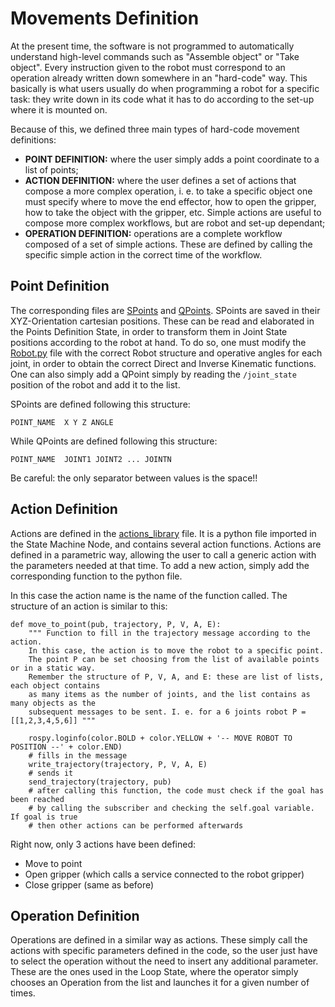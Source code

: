 # Movements Definition
At the present time, the software is not programmed to automatically understand high-level commands such as "Assemble object" or "Take object".
Every instruction given to the robot must correspond to an operation already written down somewhere in an "hard-code" way.
This basically is what users usually do when programming a robot for a specific task: they write down in its code what it has to do according to the set-up where it is mounted on.

Because of this, we defined three main types of hard-code movement definitions:
- **POINT DEFINITION:** where the user simply adds a point coordinate to a list of points;
- **ACTION DEFINITION:** where the user defines a set of actions that compose a more complex operation, i. e. to take a specific object one must specify where to move the end effector, how to open the gripper, how to take the object with the gripper, etc.
Simple actions are useful to compose more complex workflows, but are robot and set-up dependant;
- **OPERATION DEFINITION:** operations are a complete workflow composed of a set of simple actions. These are defined by calling the specific simple action in the correct time of the workflow.

## Point Definition
The corresponding files are [SPoints](https://github.com/Krissy93/meta-workstations-project/blob/master/state_machine_package/data/SPoints.txt) and [QPoints](https://github.com/Krissy93/meta-workstations-project/blob/master/state_machine_package/data/QPoints.txt).
SPoints are saved in their XYZ-Orientation cartesian positions. These can be read and elaborated in the Points Definition State, in order to transform them in Joint State positions according to the robot at hand. To do so, one must modify the [Robot.py](https://github.com/Krissy93/meta-workstations-project/blob/master/state_machine_package/src/robot.py) file with the correct Robot structure and operative angles for each joint, in order to obtain the correct Direct and Inverse Kinematic functions.
One can also simply add a QPoint simply by reading the `/joint_state` position of the robot and add it to the list.

SPoints are defined following this structure:
```
POINT_NAME  X Y Z ANGLE
```
While QPoints are defined following this structure:
```
POINT_NAME  JOINT1 JOINT2 ... JOINTN
```
Be careful: the only separator between values is the space!!

## Action Definition
Actions are defined in the [actions_library](https://github.com/Krissy93/meta-workstations-project/blob/master/state_machine_package/src/actions_library.py) file. It is a python file imported in the State Machine Node, and contains several action functions.
Actions are defined in a parametric way, allowing the user to call a generic action with the parameters needed at that time.
To add a new action, simply add the corresponding function to the python file.

In this case the action name is the name of the function called.
The structure of an action is similar to this:
```
def move_to_point(pub, trajectory, P, V, A, E):
    """ Function to fill in the trajectory message according to the action.
    In this case, the action is to move the robot to a specific point.
    The point P can be set choosing from the list of available points or in a static way.
    Remember the structure of P, V, A, and E: these are list of lists, each object contains
    as many items as the number of joints, and the list contains as many objects as the
    subsequent messages to be sent. I. e. for a 6 joints robot P = [[1,2,3,4,5,6]] """

    rospy.loginfo(color.BOLD + color.YELLOW + '-- MOVE ROBOT TO POSITION --' + color.END)
    # fills in the message
    write_trajectory(trajectory, P, V, A, E)
    # sends it
    send_trajectory(trajectory, pub)
    # after calling this function, the code must check if the goal has been reached
    # by calling the subscriber and checking the self.goal variable. If goal is true
    # then other actions can be performed afterwards
```
Right now, only 3 actions have been defined:
- Move to point
- Open gripper (which calls a service connected to the robot gripper)
- Close gripper (same as before)

## Operation Definition
Operations are defined in a similar way as actions.
These simply call the actions with specific parameters defined in the code, so the user just have to select the operation without the need to insert any additional parameter.
These are the ones used in the Loop State, where the operator simply chooses an Operation from the list and launches it for a given number of times.

